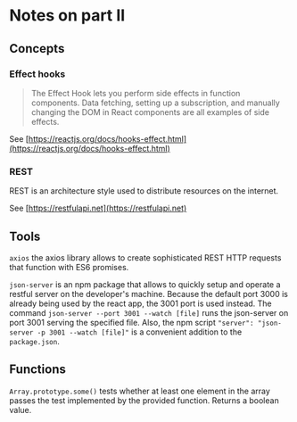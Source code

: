 # Notes on part II

## Concepts

### Effect hooks

> The Effect Hook lets you perform side effects in function components. Data fetching, setting up a subscription, and manually changing the DOM in React components are all examples of side effects.

See [https://reactjs.org/docs/hooks-effect.html](https://reactjs.org/docs/hooks-effect.html)

### REST

REST is an architecture style used to distribute resources on the internet.

See [https://restfulapi.net](https://restfulapi.net)

## Tools

`axios` the axios library allows to create sophisticated REST HTTP requests that function with ES6 promises.

`json-server` is an npm package that allows to quickly setup and operate a restful server on the developer's machine. Because the default port 3000 is already being used by the react app, the 3001 port is used instead. The command `json-server --port 3001 --watch [file]` runs the json-server on port 3001 serving the specified file. Also, the npm script `"server": "json-server -p 3001 --watch [file]"` is a convenient addition to the `package.json`.

## Functions

`Array.prototype.some()`
tests whether at least one element in the array passes the test implemented by the provided function. Returns a boolean value.